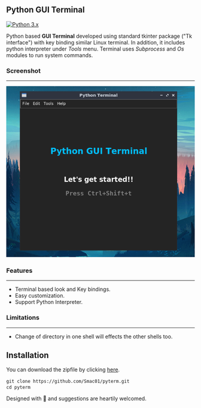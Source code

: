 ## Python GUI Terminal
[![Python 3.x](https://img.shields.io/badge/python-3.x-brightgreen.svg)](https://www.python.org/)

Python based **GUI Terminal** developed using standard tkinter package ("Tk interface") with key binding similar Linux terminal. In addition, it includes python interpreter under *Tools* menu. Terminal uses *Subprocess* and *Os* modules to run system commands.



### Screenshot
------------
![Screenshot](utils/images/mainscreen.png)

### Features
------
- Terminal based look and Key bindings.
- Easy customization.
- Support Python Interpreter.

### Limitations
------
* Change of directory in one shell will effects the other shells too. 


## Installation
You can download the zipfile by clicking  [here](https://github.com/Smac01/pyterm/archive/main.zip). 

```
git clone https://github.com/Smac01/pyterm.git
cd pyterm
```

Designed with :blue_heart: and suggestions are heartily welcomed.

